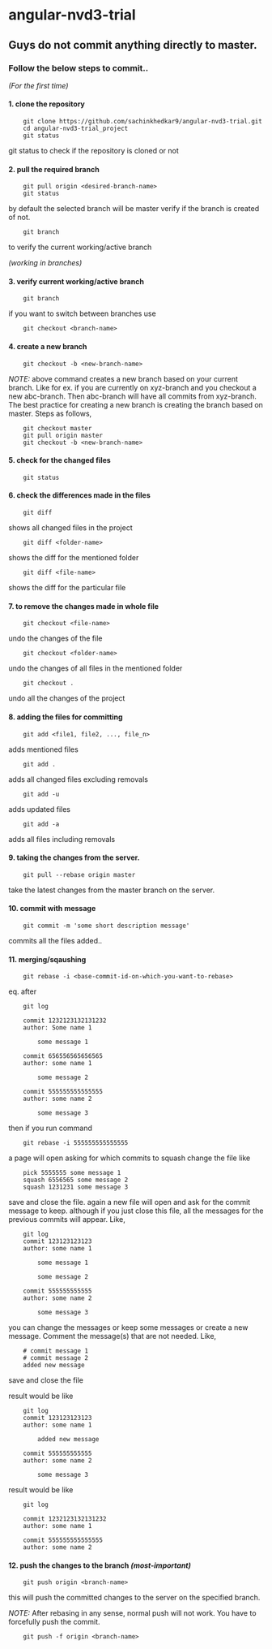 # angular-nvd3-trial

## Guys do not commit anything directly to master.
### Follow the below steps to commit..

*(For the first time)*
#### 1. clone the repository

		git clone https://github.com/sachinkhedkar9/angular-nvd3-trial.git
		cd angular-nvd3-trial_project
		git status

git status to check if the repository is cloned or not


#### 2.  pull the required branch

		git pull origin <desired-branch-name>
		git status

by default the selected branch will be master
verify if the branch is created of not.

		git branch

to verify the current working/active branch

*(working in branches)*
#### 3.  verify current working/active branch

		git branch
if you want to switch between branches use

		git checkout <branch-name>



#### 4.  create a new branch

		git checkout -b <new-branch-name>

*NOTE:* above command creates a new branch based on your current branch. Like for ex. if you are currently on xyz-branch and you checkout a new abc-branch. Then abc-branch will have all commits from xyz-branch.
The best practice for creating a new branch is creating the branch based on master. Steps as follows,


		git checkout master
		git pull origin master
		git checkout -b <new-branch-name>

#### 5. check for the changed files

		git status

#### 6.  check the differences made in the files

		git diff
shows all changed files in the project

		git diff <folder-name>
shows the diff for the mentioned folder

		git diff <file-name>
shows the diff for the particular file

#### 7. to remove the changes made in whole file

		git checkout <file-name>
undo the changes of the file

		git checkout <folder-name>
undo the changes of all files in the mentioned folder

		git checkout .
undo all the changes of the project

#### 8.  adding the files for committing

		git add <file1, file2, ..., file_n>
adds mentioned files

		git add .
adds all changed files excluding removals

		git add -u
adds updated files

		git add -a
adds all files including removals

#### 9. taking the changes from the server.

		git pull --rebase origin master
take the latest changes from the master branch on the server.


#### 10.  commit with message

		git commit -m 'some short description message'
commits all the files added..


#### 11.  merging/sqaushing

		git rebase -i <base-commit-id-on-which-you-want-to-rebase>

eq. after 		

		git log

		commit 1232123132131232
		author: Some name 1

			some message 1		

		commit 656556565656565
		author: some name 1

			some message 2

		commit 555555555555555
		author: some name 2

			some message 3

then if you run command

		git rebase -i 555555555555555

a page will open asking for which commits to squash
change the file like

		pick 5555555 some message 1
		squash 6556565 some message 2
		squash 1231231 some message 3

save and close the file.
again a new file will open and ask for the commit message to keep.
although if you just close this file, all the messages for the previous commits will appear. Like,

		git log
		commit 123123123123
		author: some name 1

			some message 1

			some message 2

		commit 555555555555
		author: some name 2

			some message 3			

you can change the messages or keep some messages or create a new message. Comment the message(s) that are not needed. Like,


		# commit message 1
		# commit message 2
		added new message


save and close the file

result would be like

		git log
		commit 123123123123
		author: some name 1

			added new message

		commit 555555555555
		author: some name 2

			some message 3


result would be like

		git log

		commit 1232123132131232
		author: some name 1

		commit 555555555555555
		author: some name 2


#### 12.  push the changes to the branch *(most-important)*

		git push origin <branch-name>

this will push the committed changes to the server on the specified branch.

*NOTE:* After rebasing in any sense, normal push will not work. You have to forcefully push the commit.

		git push -f origin <branch-name>

